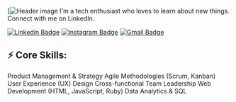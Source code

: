 [![Header image]([https://github.com/crisloma/profile/blob/master/images/Cristina%20Loma.png)
I'm a tech enthusiast who loves to learn about new things. Connect with me on LinkedIn.


[![Linkedin Badge](https://img.shields.io/badge/-LinkedIn-blue?style=flat-square&logo=Linkedin&logoColor=white&link=https://www.linkedin.com/in/cristina-loma)](www.linkedin.com/in/cristina-loma)
[![Instagram Badge](https://img.shields.io/badge/-Instagram-e4405f?style=flat-square&logo=Instagram&logoColor=white&link=https://www.instagram.com/crislomauk/)](https://www.instagram.com/crislomauk/)
[![Gmail Badge](https://img.shields.io/badge/-Gmail-d14836?style=flat-square&logo=Gmail&logoColor=white&link=mail@crislaragones@gmail.com)](mailto:mail@crislaragones@gmail.com)

## ⚡ Core Skills:
Product Management & Strategy
Agile Methodologies (Scrum, Kanban)
User Experience (UX) Design 
Cross-functional Team Leadership
Web Development (HTML, JavaScript, Ruby)
Data Analytics & SQL

